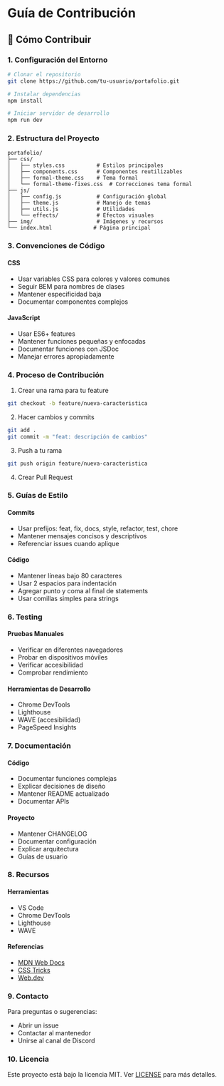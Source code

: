 # Guía de Contribución

## 🚀 Cómo Contribuir

### 1. Configuración del Entorno
```bash
# Clonar el repositorio
git clone https://github.com/tu-usuario/portafolio.git

# Instalar dependencias
npm install

# Iniciar servidor de desarrollo
npm run dev
```

### 2. Estructura del Proyecto
```
portafolio/
├── css/
│   ├── styles.css          # Estilos principales
│   ├── components.css      # Componentes reutilizables
│   ├── formal-theme.css    # Tema formal
│   └── formal-theme-fixes.css  # Correcciones tema formal
├── js/
│   ├── config.js           # Configuración global
│   ├── theme.js            # Manejo de temas
│   ├── utils.js            # Utilidades
│   └── effects/            # Efectos visuales
├── img/                    # Imágenes y recursos
└── index.html             # Página principal
```

### 3. Convenciones de Código

#### CSS
- Usar variables CSS para colores y valores comunes
- Seguir BEM para nombres de clases
- Mantener especificidad baja
- Documentar componentes complejos

#### JavaScript
- Usar ES6+ features
- Mantener funciones pequeñas y enfocadas
- Documentar funciones con JSDoc
- Manejar errores apropiadamente

### 4. Proceso de Contribución

1. Crear una rama para tu feature
```bash
git checkout -b feature/nueva-caracteristica
```

2. Hacer cambios y commits
```bash
git add .
git commit -m "feat: descripción de cambios"
```

3. Push a tu rama
```bash
git push origin feature/nueva-caracteristica
```

4. Crear Pull Request

### 5. Guías de Estilo

#### Commits
- Usar prefijos: feat, fix, docs, style, refactor, test, chore
- Mantener mensajes concisos y descriptivos
- Referenciar issues cuando aplique

#### Código
- Mantener líneas bajo 80 caracteres
- Usar 2 espacios para indentación
- Agregar punto y coma al final de statements
- Usar comillas simples para strings

### 6. Testing

#### Pruebas Manuales
- Verificar en diferentes navegadores
- Probar en dispositivos móviles
- Verificar accesibilidad
- Comprobar rendimiento

#### Herramientas de Desarrollo
- Chrome DevTools
- Lighthouse
- WAVE (accesibilidad)
- PageSpeed Insights

### 7. Documentación

#### Código
- Documentar funciones complejas
- Explicar decisiones de diseño
- Mantener README actualizado
- Documentar APIs

#### Proyecto
- Mantener CHANGELOG
- Documentar configuración
- Explicar arquitectura
- Guías de usuario

### 8. Recursos

#### Herramientas
- VS Code
- Chrome DevTools
- Lighthouse
- WAVE

#### Referencias
- [MDN Web Docs](https://developer.mozilla.org)
- [CSS Tricks](https://css-tricks.com)
- [Web.dev](https://web.dev)

### 9. Contacto

Para preguntas o sugerencias:
- Abrir un issue
- Contactar al mantenedor
- Unirse al canal de Discord

### 10. Licencia

Este proyecto está bajo la licencia MIT. Ver [LICENSE](LICENSE) para más detalles. 